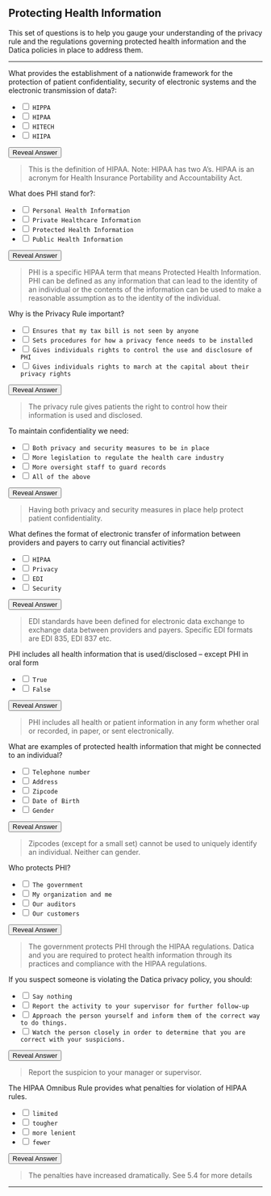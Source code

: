 ## Protecting Health Information

This set of questions is to help you gauge your understanding of the privacy rule and the regulations governing protected health information and the Datica policies in place to address them.

---

What provides the establishment of a nationwide framework for the protection of patient confidentiality, security of electronic systems and the electronic transmission of data?:

- <input type="checkbox"> `HIPPA`
- <input type="checkbox"> `HIPAA`
- <input type="checkbox"> `HITECH`
- <input type="checkbox"> `HIIPA`

<div class="reveal-answer">
	<button class="button">Reveal Answer</button>
	<blockquote><p>This is the definition of HIPAA. Note: HIPAA has two A’s. HIPAA is an acronym for Health Insurance Portability and Accountability Act.
</p></blockquote>
</div>

What does PHI stand for?:

- <input type="checkbox"> `Personal Health Information`
- <input type="checkbox"> `Private Healthcare Information`
- <input type="checkbox"> `Protected Health Information`
- <input type="checkbox"> `Public Health Information`

<div class="reveal-answer">
	<button class="button">Reveal Answer</button>
	<blockquote><p>PHI is a specific HIPAA term that means Protected Health Information. PHI can be defined as any information that can lead to the identity of an individual or the contents of the information can be used to make a reasonable assumption as to the identity of the individual.</p></blockquote>
</div>

Why is the Privacy Rule important?

- <input type="checkbox"> `Ensures that my tax bill is not seen by anyone`
- <input type="checkbox"> `Sets procedures for how a privacy fence needs to be installed`
- <input type="checkbox"> `Gives individuals rights to control the use and disclosure of PHI`
- <input type="checkbox"> `Gives individuals rights to march at the capital about their privacy rights`

<div class="reveal-answer">
	<button class="button">Reveal Answer</button>
	<blockquote><p>The privacy rule gives patients the right to control how their information is used and disclosed.</p></blockquote>
</div>

To maintain confidentiality we need:

- <input type="checkbox"> `Both privacy and security measures to be in place`
- <input type="checkbox"> `More legislation to regulate the health care industry`
- <input type="checkbox"> `More oversight staff to guard records`
- <input type="checkbox"> `All of the above`

<div class="reveal-answer">
	<button class="button">Reveal Answer</button>
	<blockquote><p>Having both privacy and security measures in place help protect patient confidentiality.</p></blockquote>
</div>

What defines the format of electronic transfer of information between providers and payers to carry out financial activities?

- <input type="checkbox"> `HIPAA`
- <input type="checkbox"> `Privacy`
- <input type="checkbox"> `EDI`
- <input type="checkbox"> `Security`

<div class="reveal-answer">
	<button class="button">Reveal Answer</button>
	<blockquote><p>EDI standards have been defined for electronic data exchange to exchange data between providers and payers. Specific EDI formats are EDI 835, EDI 837 etc.</p></blockquote>
</div>

PHI includes all health information that is used/disclosed – except PHI in oral form

- <input type="checkbox"> `True`
- <input type="checkbox"> `False`

<div class="reveal-answer">
	<button class="button">Reveal Answer</button>
	<blockquote><p>PHI includes all health or patient information in any form whether oral or recorded, in paper, or sent electronically.</p></blockquote>
</div>

What are examples of protected health information that might be connected to an individual?

- <input type="checkbox"> `Telephone number`
- <input type="checkbox"> `Address`
- <input type="checkbox"> `Zipcode`
- <input type="checkbox"> `Date of Birth`
- <input type="checkbox"> `Gender`

<div class="reveal-answer">
	<button class="button">Reveal Answer</button>
	<blockquote><p>Zipcodes (except for a small set) cannot be used to uniquely identify an individual. Neither can gender.</p></blockquote>
</div>

Who protects PHI?

- <input type="checkbox"> `The government`
- <input type="checkbox"> `My organization and me`
- <input type="checkbox"> `Our auditors`
- <input type="checkbox"> `Our customers`

<div class="reveal-answer">
	<button class="button">Reveal Answer</button>
	<blockquote><p>The government protects PHI through the HIPAA regulations. Datica and you are required to protect health information through its practices and compliance with the HIPAA regulations.</p></blockquote>
</div>

If you suspect someone is violating the Datica privacy policy, you should:

- <input type="checkbox"> `Say nothing`
- <input type="checkbox"> `Report the activity to your supervisor for further follow-up`
- <input type="checkbox"> `Approach the person yourself and inform them of the correct way to do things.`
- <input type="checkbox"> `Watch the person closely in order to determine that you are correct with your suspicions.`

<div class="reveal-answer">
	<button class="button">Reveal Answer</button>
	<blockquote><p>Report the suspicion to your manager or supervisor.</p></blockquote>
</div>

The HIPAA Omnibus Rule provides what penalties for violation of HIPAA rules.

- <input type="checkbox"> `limited`
- <input type="checkbox"> `tougher`
- <input type="checkbox"> `more lenient`
- <input type="checkbox"> `fewer`

<div class="reveal-answer">
	<button class="button">Reveal Answer</button>
	<blockquote><p>The penalties have increased dramatically. See 5.4 for more details</p></blockquote>
</div>

----
